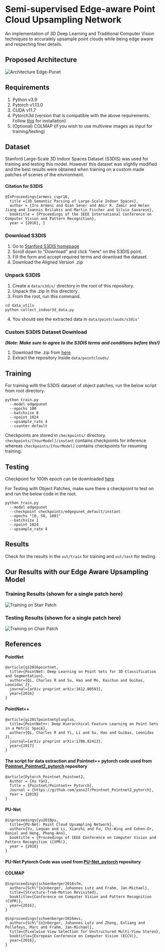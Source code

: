 # Semi-supervised Edge-aware Point Cloud Upsampling Network
An implementation of 3D Deep Learning and Traditional Computer Vision techniques to accurately upsample point clouds while being edge aware and respecting finer details. 

## Proposed Architecture
![Architecture Edge-Punet](https://drive.google.com/uc?export=view&id=16CdE2YnmeS-TXeWw9Ehmnosr_6Od64HJ "Architecture")

## Requirements
1. Python v3.9
2. Pytorch v1.13.0
3. CUDA v11.7
4. Pytorch3d (version that is compatible with the above requirements. Follow [this](https://github.com/facebookresearch/pytorch3d/blob/main/INSTALL.md) for installation)
5. (Optional) COLMAP (if you wish to use multiview images as input for training/testing)

## Dataset
Stanford Large-Scale 3D Indoor Spaces Dataset (S3DIS) was used for training and testing this model. However this dataset was slightly modified and the best results were obtained when training on a custom made patches of scenes of the environment. 

#### Citation for S3DIS
```
@InProceedings{armeni_cvpr16,  
  title ={3D Semantic Parsing of Large-Scale Indoor Spaces},  
  author = {Iro Armeni and Ozan Sener and Amir R. Zamir and Helen Jiang and Ioannis Brilakis and Martin Fischer and Silvio Savarese},  
  booktitle = {Proceedings of the IEEE International Conference on Computer Vision and Pattern Recognition},  
  year = {2016}, }
```

### Download S3DIS
1. Go to [Stanford S3DIS homepage](http://buildingparser.stanford.edu/dataset.html)
2. Scroll down to "Download" and click "here" on the S3DIS point. 
3. Fill the form and accept required terms and download the dataset.
4. Download the Aligned Version .zip

### Unpack S3DIS
1. Create a `data/s3dis/` directory in the root of this repository.
2. Unpack the .zip in this directory.
3. From the root, run this command.
```
cd data_utils
python collect_indoor3d_data.py
```
4. You should see the extracted data in `data/pointclouds/s3dis'`

### Custom S3DIS Dataset Download 
***(Note: Make sure to agree to the S3DIS terms and conditions before this!)***
1. Download the .zip from [here](https://drive.google.com/file/d/1EDrwDC0VqSEjMcT0DlIifqej7J16L37Q/view?usp=share_link)
2. Extract the repository inside `data/pointclouds/`

## Training
For training with the S3DIS dataset of object patches, run the below script from root directory.
```
python train.py 
  --model edgepunet
  --epochs 100
  --batchsize 8
  --npoint 1024
  --upsample_rate 4
  --counter default
```
Checkpoints are stored in `checkpoints/` directory. `checkpoints/[YourModel]/instant` contains checkpoints for inference whereas `checkpoints/[YourModel]` contains checkpoints for resuming training.

## Testing
Checkpoint for 100th epoch can be downloaded [here](https://drive.google.com/file/d/1wuBDPA95-4FGMvxnXhNfK0vt51XpfVOt/view?usp=share_link)

For Testing with Object Patches, make sure there a checkpoint to test on and run the below code in the root.
```
python train.py 
  --model edgepunet
  --checkpoint checkpoints/edgepunet_default/instant
  --epochs "[0, 50, 100]"
  --batchsize 1
  --npoint 1024
  --upsample_rate 4
```

## Results
Check for the results in the `out/train` for training and `out/test` for testing.

## Our Results with our Edge Aware Upsampling Model

### Training Results (shown for a single patch here)
![Training on Stair Patch](https://drive.google.com/uc?export=view&id=14j5DUVkTzkdqgsOjDgmy48d3pG4VKgh9 "Training on Stair patch")

### Testing Results (shown for a single patch here)
![Training on Chair Patch](https://drive.google.com/uc?export=view&id=1gUvGU1LX4jJhbpY5yUa42TPNx_DttqgB "Testing on Chair Patch")

## References

#### PointNet
```
@article{qi2016pointnet,
  title={PointNet: Deep Learning on Point Sets for 3D Classification and Segmentation},
  author={Qi, Charles R and Su, Hao and Mo, Kaichun and Guibas, Leonidas J},
  journal={arXiv preprint arXiv:1612.00593},
  year={2016}
}
```

#### PointNet++
```
@article{qi2017pointnetplusplus,
  title={PointNet++: Deep Hierarchical Feature Learning on Point Sets in a Metric Space},
  author={Qi, Charles R and Yi, Li and Su, Hao and Guibas, Leonidas J},
  journal={arXiv preprint arXiv:1706.02413},
  year={2017}
}
```

#### The script for data extraction and Pointnet++ pytorch code used from [Pointnet_Pointnet2_pytorch](https://github.com/yanx27/Pointnet_Pointnet2_pytorch) repository
```
@article{Pytorch_Pointnet_Pointnet2,
  Author = {Xu Yan},
  Title = {Pointnet/Pointnet++ Pytorch},
  Journal = {https://github.com/yanx27/Pointnet_Pointnet2_pytorch},
  Year = {2019}
}
```

#### PU-Net
```
@inproceedings{yu2018pu,
  title={PU-Net: Point Cloud Upsampling Network},
  author={Yu, Lequan and Li, Xianzhi and Fu, Chi-Wing and Cohen-Or, Daniel and Heng, Pheng-Ann},
  booktitle = {Proceedings of IEEE Conference on Computer Vision and Pattern Recognition (CVPR)},
  year = {2018}
}
```

#### PU-Net Pytorch Code was used from [PU-Net_pytorch](https://github.com/lyqun/PU-Net_pytorch) repository

#### COLMAP 
```
@inproceedings{schoenberger2016sfm,
  author={Sch\"{o}nberger, Johannes Lutz and Frahm, Jan-Michael},
  title={Structure-from-Motion Revisited},
  booktitle={Conference on Computer Vision and Pattern Recognition (CVPR)},
  year={2016},
}

@inproceedings{schoenberger2016mvs,
  author={Sch\"{o}nberger, Johannes Lutz and Zheng, Enliang and Pollefeys, Marc and Frahm, Jan-Michael},
  title={Pixelwise View Selection for Unstructured Multi-View Stereo},
  booktitle={European Conference on Computer Vision (ECCV)},
  year={2016},
}
```
